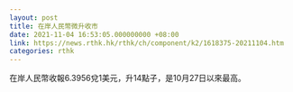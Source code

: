 ```yaml
---
layout: post
title: 在岸人民幣微升收市
date: 2021-11-04 16:53:05.000000000 +08:00
link: https://news.rthk.hk/rthk/ch/component/k2/1618375-20211104.htm
categories: rthk
---
```


在岸人民幣收報6.3956兌1美元，升14點子，是10月27日以來最高。
